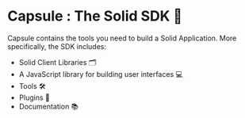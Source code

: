 # Capsule : The Solid SDK 🚀
Capsule contains the tools you need to build a Solid Application.
More specifically, the SDK includes:
* Solid Client Libraries 🗂️
* A JavaScript library for building user interfaces 💻
* Tools 🛠️
* Plugins 🔌
* Documentation 📚
